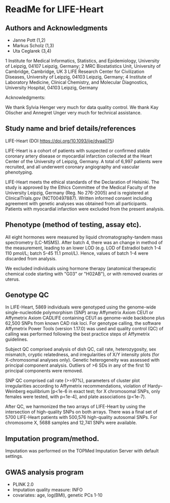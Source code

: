 # ReadMe for LIFE-Heart

##	Authors and Acknowledgments 

- Janne Pott (1,2)
- Markus Scholz (1,3)
- Uta Ceglarek (3,4)

1 Institute for Medical Informatics, Statistics, and Epidemiology, University of Leipzig, 04107 Leipzig, Germany; 
2 MRC Biostatistics Unit, University of Cambridge, Cambridge, UK
3 LIFE Research Center for Civilization Diseases, University of Leipzig, 04103 Leipzig, Germany;
4 Institute of Laboratory Medicine, Clinical Chemistry, and Molecular Diagnostics, University Hospital, 04103 Leipzig, Germany

Acknowledgments:

We thank Sylvia Henger very much for data quality control. We thank Kay Olischer and Annegret Unger very much for technical assistance.

## Study name and brief details/references

LIFE-Heart (DOI https://doi.org/10.1093/ije/dyaa075)

LIFE-Heart is a cohort of patients with suspected or confirmed stable coronary artery disease or myocardial infarction collected at the Heart Center of the University of Leipzig, Germany. A total of 6,997 patients were recruited, and all underwent coronary angiography and vascular phenotyping. 

LIFE-Heart meets the ethical standards of the Declaration of Helsinki. The study is approved by the Ethics Committee of the Medical Faculty of the University Leipzig, Germany (Reg. No 276-2005) and is registered at ClinicalTrials.gov (NCT00497887). Written informed consent including agreement with genetic analyses was obtained from all participants. Patients with myocardial infarction were excluded from the present analysis. 

##	Phenotype (method of testing, assay etc).

All eight hormones were measured by liquid chromatography-tandem mass spectrometry (LC-MSMS). After batch 4, there was an change in method of the measurement, leading to an lower LOD (e.g. LOD of Estradiol batch 1-4 110 pmol/L; batch 5-45 11.1 pmol/L). Hence, values of batch 1-4 were discarded from analysis. 

We excluded individuals using hormone therapy (anatomical therapeutic chemical code starting with "G03" or "H02AB"), or with removed ovaries or uterus.

## Genotype QC

In LIFE-Heart, 5869 individuals were genotyped using the genome-wide single-nucleotide polymorphism (SNP) array Affymetrix Axiom CEU1 or Affymetrix Axiom CADLIFE containing CEU1 as genome-wide backbone plus 62,500 SNPs from known CAD risk loci. For genotype calling, the software Affymetrix Power Tools (version 1.17.0) was used and quality control (QC) of calling was performed following the best practice steps of Affymetrix guidelines.

Subject QC comprised analysis of dish QC, call rate, heterozygosity, sex mismatch, cryptic relatedness, and irregularities of X/Y intensity plots (for X-chromosomal analyses only). Genetic heterogeneity was assessed with principal component analysis. Outliers of >6 SDs in any of the first 10 principal components were removed.

SNP QC comprised call rate (>=97%), parameters of cluster plot irregularities according to Affymetrix recommendations, violation of Hardy–Weinberg equilibrium [p<1e-6 in exact test; for X chromosomal SNPs, only females were tested, with p<1e-4], and plate associations (p<1e-7). 

After QC, we harmonized the two arrays of LIFE-Heart by using the intersection of high-quality SNPs on both arrays. There was a final set of 5700 LIFE-Heart patients with 500,576 high-quality autosomal SNPs. For chromosome X, 5688 samples and 12,741 SNPs were available. 

## Imputation program/method.

Imputation was performed on the TOPMed Imputation Server with default settings. 

## GWAS analysis program 

- PLINK 2.0
- Imputation quality measure: INFO
- covariates: age, log(BMI), genetic PCs 1-10
